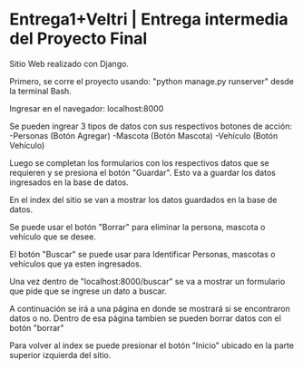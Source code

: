 # Entrega1+Veltri | Entrega intermedia del Proyecto Final

Sitio Web realizado con Django.

Primero, se corre el proyecto usando: "python manage.py runserver" desde la terminal Bash.

Ingresar en el navegador: localhost:8000

Se pueden ingrear 3 tipos de datos con sus respectivos botones de acción:
-Personas (Botón Agregar)
-Mascota (Botón Mascota)
-Vehículo (Botón Vehículo)

Luego se completan los formularios con los respectivos datos que se requieren y se presiona el botón "Guardar". Esto va a guardar los datos ingresados en la base de datos.

En el index del sitio se van a mostrar los datos guardados en la base de datos.

Se puede usar el botón "Borrar" para eliminar la persona, mascota o vehículo que se desee.

El botón "Buscar" se puede usar para Identificar Personas, mascotas o vehículos que ya esten ingresados.

Una vez dentro de "localhost:8000/buscar" se va a mostrar un formulario que pide que se ingrese un dato a buscar.

A continuación se irá a una página en donde se mostrará si se encontraron datos o no. Dentro de esa página tambien se pueden borrar datos con el botón "borrar"

Para volver al index se puede presionar el botón "Inicio" ubicado en la parte superior izquierda del sitio.